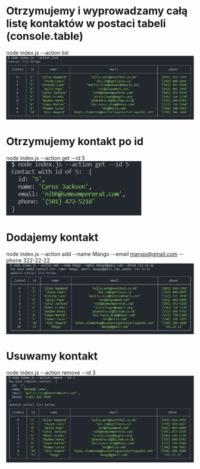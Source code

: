 # Otrzymujemy i wyprowadzamy całą listę kontaktów w postaci tabeli (console.table)

node index.js --action list
![contactList](./assets/contactList.png)

# Otrzymujemy kontakt po id

node index.js --action get --id 5
![getById](./assets/getById.png)

# Dodajemy kontakt

node index.js --action add --name Mango --email mango@gmail.com --phone 322-22-22
![addContact](./assets/addContact.png)

# Usuwamy kontakt

node index.js --action remove --id 3
![removeContact](./assets/removeContact.png)
